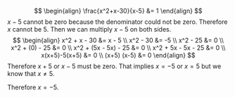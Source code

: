 $$
\begin{align}
\frac{x^2+x-30}{x-5} &= 1
\end{align}
$$
$x - 5$ cannot be zero because the denominator could not be zero. Therefore $x$ cannot be $5$. Then we can multiply $x-5$ on both sides.
$$
\begin{align}
x^2 + x - 30 &= x - 5 \\
x^2 - 30 &= -5 \\
x^2 - 25 &= 0 \\ 
x^2 + (0) - 25 &= 0 \\
x^2 + (5x - 5x) - 25 &= 0 \\
x^2 + 5x - 5x - 25 &= 0 \\
x(x+5)-5(x+5) &= 0 \\
(x+5) (x-5) &= 0
\end{align}
$$
Therefore $x+5$ or $x-5$ must be zero. That implies $x = -5$ or $x = 5$ but we know that $x \neq 5$. 

Therefore $x = -5$.